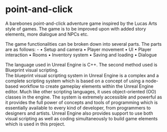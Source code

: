# point-and-click

A barebones point-and-click adventure game inspired by the Lucas Arts style of games. The game is to be improved upon with added story elements, more dialogue and NPCs etc.

The game functionalities can be broken down into several parts. The parts are as follows: - 
•	Setup and camera
•	Player movement 
•	UI
•	Player interaction
•	Rooms
•	Inventory system
•	Saving and loading
•	Dialogue

The language used in Unreal Engine is C++. The second method used is Blueprint visual scripting.  
The blueprint visual scripting system in Unreal Engine is a complex and a complete scripting system which is based on a concept of using a node-based workflow to create gameplay elements within the Unreal Engine editor. Much like other scripting languages, it uses object-oriented (OO) classes in the engine. The system is extremely accessible and powerful as it provides the full power of concepts and tools of programming which is essentially available to every kind of developer, from programmers to designers and artists. Unreal Engine also provides support to use both visual scripting as well as coding simultaneously to build game elements which is used in this project.  
